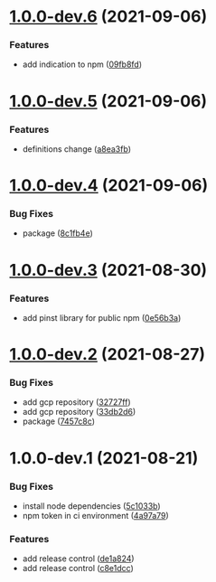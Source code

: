 # [1.0.0-dev.6](https://github.com/jaak-it/jaakrecog-fingerprint-capacitor/compare/v1.0.0-dev.5...v1.0.0-dev.6) (2021-09-06)


### Features

* add indication to npm ([09fb8fd](https://github.com/jaak-it/jaakrecog-fingerprint-capacitor/commit/09fb8fd307200fe0d57e5f1f8866eab320a440ca))

# [1.0.0-dev.5](https://github.com/jaak-it/jaakrecog-fingerprint-capacitor/compare/v1.0.0-dev.4...v1.0.0-dev.5) (2021-09-06)


### Features

* definitions change ([a8ea3fb](https://github.com/jaak-it/jaakrecog-fingerprint-capacitor/commit/a8ea3fb46781d1f24786e5763644c098d9e7ca45))

# [1.0.0-dev.4](https://github.com/jaak-it/jaakrecog-fingerprint-capacitor/compare/v1.0.0-dev.3...v1.0.0-dev.4) (2021-09-06)


### Bug Fixes

* package ([8c1fb4e](https://github.com/jaak-it/jaakrecog-fingerprint-capacitor/commit/8c1fb4e8254255861c17f24cba659b22a5531a09))

# [1.0.0-dev.3](https://github.com/jaak-it/jaakrecog-fingerprint-capacitor/compare/v1.0.0-dev.2...v1.0.0-dev.3) (2021-08-30)


### Features

* add pinst library for public npm ([0e56b3a](https://github.com/jaak-it/jaakrecog-fingerprint-capacitor/commit/0e56b3af65211b16436cda062739dcf93878c7a1))

# [1.0.0-dev.2](https://github.com/jaak-it/jaakrecog-fingerprint-capacitor/compare/v1.0.0-dev.1...v1.0.0-dev.2) (2021-08-27)


### Bug Fixes

* add gcp repository ([32727ff](https://github.com/jaak-it/jaakrecog-fingerprint-capacitor/commit/32727ff7681cc582ec3086ada492df6c6293ff9c))
* add gcp repository ([33db2d6](https://github.com/jaak-it/jaakrecog-fingerprint-capacitor/commit/33db2d69bf92ec3983e280f6172922127fe06708))
* package ([7457c8c](https://github.com/jaak-it/jaakrecog-fingerprint-capacitor/commit/7457c8cf8f0b0fc2b685a35be79d4b93ecd004c3))

# 1.0.0-dev.1 (2021-08-21)


### Bug Fixes

* install node dependencies ([5c1033b](https://github.com/jaak-it/jaakrecog-fingerprint-capacitor/commit/5c1033b4b6b1acd6793770a2fc7b98a15cb2c91e))
* npm token in ci environment ([4a97a79](https://github.com/jaak-it/jaakrecog-fingerprint-capacitor/commit/4a97a7930bd1d6cac72cb88e650a945b63db3db6))


### Features

* add release control ([de1a824](https://github.com/jaak-it/jaakrecog-fingerprint-capacitor/commit/de1a82456a4de4e029b8faf1bd59ea7863ee5d56))
* add release control ([c8e1dcc](https://github.com/jaak-it/jaakrecog-fingerprint-capacitor/commit/c8e1dcc01b320ee5fd05645d83d6ad3a6b5267d7))
